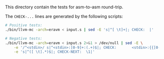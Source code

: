 This directory contain the tests for asm-to-asm round-trip.

The `CHECK-...` lines are generated by the following scripts:

```sh
# Positive tests:
./bin/llvm-mc -arch=eravm < input.s | sed -E 's|^[ \t]+|; CHECK:  |'

# Negative tests:
./bin/llvm-mc -arch=eravm < input.s 2>&1 > /dev/null | sed -E \
    -e '/^<stdin>/ s|^<stdin>:[0-9]+:(.+)$|; CHECK:       <stdin>:{{[0-9]+}}:\1|' \
    -e 's|^([ \t].*)$|; CHECK-NEXT:  \1|'
```
